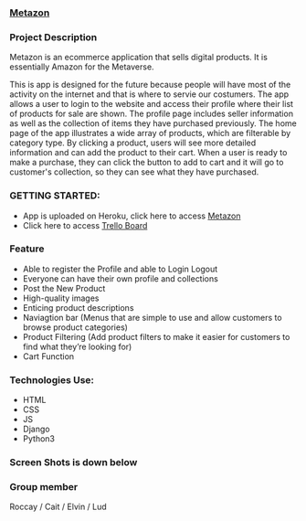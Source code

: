 ### [Metazon](https://metazon.herokuapp.com/)


### Project Description 
Metazon is an ecommerce application that sells digital products. It is essentially Amazon for the Metaverse. 

This is app is designed for the future because people will have most of the activity on the internet and that is where to servie our costumers. The app allows a user to login to the website and access their profile where their list of products for sale are shown. The profile page includes seller information as well as the collection of items they have purchased previously. The home page of the app illustrates a wide array of products, which are filterable by category type. By clicking a product, users will see more detailed information and can add the product to their cart. When a user is ready to make a purchase, they can click the button to add to cart and it will go to customer's collection, so they can see what they have purchased.

### GETTING STARTED:

- App is uploaded on Heroku, click here to access [Metazon](https://metazon.herokuapp.com/)
- Click here to access [Trello Board](https://trello.com/b/eTO21UiG/sei-project-3)

### Feature 

- Able to register the Profile and able to Login Logout
- Everyone can have their own profile and collections
- Post the New Product
- High-quality images
- Enticing product descriptions
- Naviagtion bar (Menus that are simple to use and allow customers to browse product categories)
- Product Filtering (Add product filters to make it easier for customers to find what they’re looking for)
- Cart Function



### Technologies Use:

- HTML
- CSS
- JS
- Django
- Python3

### Screen Shots is down below 



### Group member 

Roccay / Cait / Elvin / Lud 


